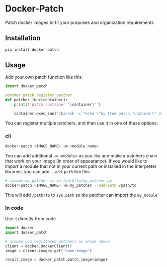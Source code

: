 # Docker-Patch

Patch docker images to fit your purposes and organization requirements

## Installation

```bash
pip install docker-patch
```

## Usage

Add your own patch function like this:

```python
import docker_patch

@docker_patch.register_patcher
def patcher_func(container):
    print(f'patch container "{container}"')

    container.exec_run('/bin/sh -c "echo \"hi from patch function!\" >> patched.txt"')
```

You can register multiple patchers, and then use it in one of these options:

### cli

```bash
docker-patch <IMAGE_NAME> -m <module_name>
```

You can add additional `-m <module>` as you like and make a patchers chain that work on your image (in order of appearance).
If you would like to import a module that not in your current path or installed in the interpreter libraries, you can add `--add-path` like this:

```bash
# assume my_patcher is in /path/to/my_patcher.py
docker-patch <IMAGE_NAME> -m my_patcher --add-path /path/to
```

This will add `/path/to` to `sys.path` so the patcher can import the `my_module`

### In code

Use it directly from code

```python
import docker
import docker_patch

# assume you registered patchers as shown above
client = docker.DockerClient()
image = client.images.get('some-image')

result_image = docker_patch.patch_image(image)
```